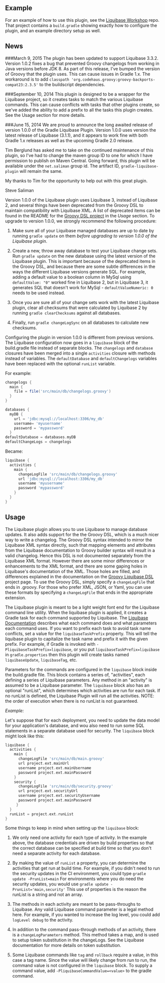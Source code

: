 Example
-------
For an example of how to use this plugin, see the
[Liquibase Workshop](https://github.com/stevesaliman/liquibase-workshop) repo.
That project contains a `build.gradle` showing exactly how to configure the
plugin, and an example directory setup as well.

News
----
###March 9, 2015
The plugin has been updated to support Liquibase 3.3.2. Version 1.0.2 fixes a
bug that prevented Groovy changelogs from working in Java versions before JDK 8.
As part of this release, I've bumped the version of Groovy that the plugin uses.
This can cause issues in Gradle 1.x.  The workaround is to add
```classpath 'org.codehaus.groovy:groovy-backports-compat23:2.3.5'``` to the
buildscript dependencies.


###September 10, 2014
This plugin is designed to be a wrapper for the Liquibase project, so it 
creates tasks to match the various Liquibase commands.  This can cause conflicts
with tasks that other plugins create, so we've added the ability to add a 
prefix to all the tasks this plugin creates.  See the Usage section for more
details.

###June 15, 2014
We are proud to announce the long awaited release of version 1.0.0 of the 
Gradle Liquibase Plugin. Version 1.0.0 uses version the latest release of 
Liquibase (3.1.1), and it appears to work fine with both Gradle 1.x releases as
well as the upcoming Gradle 2.0 release.

Tim Berglund has asked me to take on the continued maintenance of this plugin,
so I've had to change the maven group ID to one for which I have permission to 
publish on Maven Central.  Going forward, this plugin will be available under 
the ```net.saliman``` group id.  The artifact ID, ```gradle-liquibase-plugin```
will remain the same.  

My thanks to Tim for the opportunity to help out with this great plugin.
 
Steve Saliman

Version 1.0.0 of the Liquibase plugin uses Liquibase 3, instead of Liquibase
2, and several things have been deprecated from the Groovy DSL to maintain
compatibility with Liquibase XML. A list of deprecated items can be found in
the README for the [Groovy DSL project](https://github.com/tlberglund/groovy-liquibase)
in the *Usage* section.  To upgrade to version 1.0.0, we strongly recommend the
following procedure:

1. Make sure all of your Liquibase managed databases are up to date by running
   ```gradle update``` on them *before upgrading to version 1.0.0 of the
   Liquibase plugin*.

2. Create a new, throw away database to test your Liquibase change sets.  Run
   ```gradle update``` on the new database using the latest version of
   the Liquibase plugin.  This is important because of the deprecated items in
   the Groovy DSL, and because there are some subtle differences in the ways
   the different Liquibase versions generate SQL.  For example, adding a default
   value to a boolean column in MySql using ```defaultValue: "0"``` worked fine
   in Liquibase 2, but in Liquibase 3, it generates SQL that doesn't work for
   MySql - ```defaultValueNumeric: 0``` needs to be used instead.

3. Once you are sure all of your change sets work with the latest Liquibase
   plugin, clear all checksums that were calculated by Liquibase 2 by running
   ```gradle clearChecksums``` against all databases.

4. Finally, run ```gradle changeLogSync``` on all databases to calculate new
   checksums.

Configuring the plugin in version 1.0.0 is different from previous versions.
The Liquibase configuration now goes in a ```liquibase``` block of the
build.gradle file instead of separate blocks. The ```changelogs``` and
```database``` closures have been merged into a single ```activities``` closure
with methods instead of variables.  The ```defaultDatabase``` and
```defaultChangelogs``` variables have been replaced with the optional
```runList``` variable.

For example:

```groovy
changelogs {
  main {
    file = file('src/main/db/changelogs.groovy')
  }
}

databases {
  myDB {
    url = 'jdbc:mysql://localhost:3306/my_db'
	username= 'myusername'
	password = 'mypassword'
  }
defaultDatabase = databases.myDB
defaultChangeLogs = changelogs
```

Became:

```groovy
liquibase {
  activities {
    main {
      changeLogFile 'src/main/db/changelogs.groovy'
      url 'jdbc:mysql://localhost:3306/my_db'
	  username 'myusername'
	  password 'mypassword'
    }
  }
}
```

## Usage
The Liquibase plugin allows you to use Liquibase to manage database updates.
It also adds support for the the Groovy DSL, which is a much nicer way to write
a changelog.  The Groovy DSL syntax intended to mirror the Liquibase XML syntax
directly, such that mapping elements and attributes from the Liquibase
documentation to Groovy builder syntax will result in a valid changelog. Hence
this DSL is not documented separately from the Liquibase XML format.  However
there are some minor differences or enhancements to the XML format, and there
are some gaping holes in Liquibase's documentation of the XML. Those holes are
filled, and differences explained in the documentation on the
[Groovy Liquibase DSL](https://github.com/tlberglund/groovy-liquibase) project
page.  To use the Groovy DSL, simply specify a ```changeLogFile``` that ends in
.groovy.  For those who prefer XML, JSON, or Yaml, you can use these formats by
specifying a ```changeLogFile``` that ends in the appropriate extension.

The Liquibase plugin is meant to be a light weight font end for the Liquibase
command line utility.  When the liquibase plugin is applied, it creates a
Gradle task for each command supported by Liquibase. The
[Liquibase Documentation](http://www.liquibase.org/documentation/command_line.html)
describes what each command does and what parameters each command uses.  If you
want to prefix each task to avoid task name conflicts, set a value for the 
```liquibaseTaskPrefix``` property.  This will tell the liquibase plugin to 
capitalize the task name and prefix it with the given prefix.  For example,
if Gradle is invoked with ```-PliquibaseTaskPrefix=liquibase```, or you put
```liquibaseTaskPrefix=liquibase``` in ```gradle.properties``` then this 
plugin will create tasks named ```liquibaseUpdate```, ```liquibaseTag```, etc.

Parameters for the commands are configured in the ```liquibase``` block inside
the build.gradle file.  This block contains a series of, "activities", each
defining a series of Liquibase parameters.  Any method in an "activity" is
assumed to be a Liquibase parameter.  The ```liquibase``` block also has an
optional "runList", which determines which activities are run for each task.  If
no runList is defined, the Liquibase Plugin will run all the activities.  NOTE:
the order of execution when there is no runList is not guaranteed.

*Example:*

Let's suppose that for each deployment, you need to update the data model for
your application's database, and wou also need to run some SQL statements
in a separate database used for security.  The ```liquibase``` block might
look like this:

```groovy
liquibase {
  activities {
    main {
      changeLogFile 'src/main/db/main.groovy'
      url project.ext.mainUrl
      username project.ext.mainUsername
      password project.ext.mainPassword
    }
    security {
      changeLogFile 'src/main/db/security.groovy'
      url project.ext.securityUrl
      username project.ext.securityUsername
      password project.ext.mainPassword
     }
  }
  runList = project.ext.runList
}
```

Some things to keep in mind when setting up the ```liquibase``` block:

1. We only need one activity for each type of activity.  In the example above,
   the database credentials are driven by build properties so that the correct
   database can be specified at build time so that you don't need a separate
   activity for each database.

2. By making the value of ```runList``` a property, you can determine the
   activities that get run at build time.  For example, if you didn't need to
   run the security updates in the CI environment, you could type
   ```gradle update -PrunList=main``` For environments where you do need the
   security updates, you would use ```gradle update -PrunList='main,security'```
   This use of properties is the reason the runList is a string and not an array.

3. The methods in each activity are meant to be pass-throughs to Liquibase.
   Any valid Liquibase command parameter is a legal method here.  For example,
   if you wanted to increase the log level, you could add ```logLevel debug```
   to the activity.

4. In addition to the command pass-through methods of an activity, there is a
   ```changeLogParameters``` method.  This method takes a map, and is used to
   setup token substitution in the changeLogs.  See the Liquibase documentation
   for more details on token substitution.

5. Some Liquibase commands like ```tag``` and ```rollback``` require a value,
   in this case a tag name.  Since the value will likely change from run to run,
   the command value is not configured in the ```liquibase``` block.  To supply
   a command value, add ```-PliquibaseCommandValue=<value>``` to the gradle
   command.


